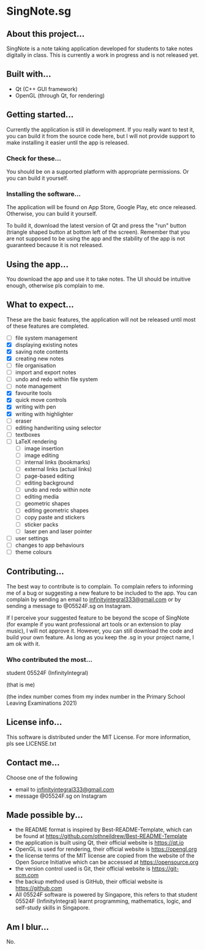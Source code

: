 # SingNote.sg

## About this project...
SingNote is a note taking application developed for students to take notes digitally in class. This is currently a work in progress and is not released yet.

## Built with...
- Qt (C++ GUI framework)
- OpenGL (through Qt, for rendering)

## Getting started...
Currently the application is still in development. If you really want to test it, you can build it from the source code here, but I will not provide support to make installing it easier until the app is released.

### Check for these...
You should be on a supported platform with appropriate permissions. Or you can build it yourself.

### Installing the software...
The application will be found on App Store, Google Play, etc once released. Otherwise, you can build it yourself.

To build it, download the latest version of Qt and press the "run" button (triangle shaped button at bottom left of the screen). Remember that you are not supposed to be using the app and the stability of the app is not guaranteed because it is not released.

## Using the app...
You download the app and use it to take notes. The UI should be intuitive enough, otherwise pls complain to me.

## What to expect...
These are the basic features, the application will not be released until most of these features are completed.
- [ ] file system management
- [x] displaying existing notes
- [x] saving note contents
- [x] creating new notes
- [ ] file organisation
- [ ] import and export notes
- [ ] undo and redo within file system
- [ ] note management
- [x] favourite tools
- [x] quick move controls
- [x] writing with pen
- [x] writing with highlighter
- [ ] eraser
- [ ] editing handwriting using selector
- [ ] textboxes
- [ ] LaTeX rendering
	- [ ] image insertion
	- [ ] image editing
	- [ ] internal links (bookmarks)
	- [ ] external links (actual links)
	- [ ] page-based editing
	- [ ] editing background
	- [ ] undo and redo within note
	- [ ] editing media
	- [ ] geometric shapes
	- [ ] editing geometric shapes
	- [ ] copy paste and stickers
	- [ ] sticker packs
	- [ ] laser pen and laser pointer
- [ ] user settings
- [ ] changes to app behaviours
- [ ] theme colours

## Contributing...
The best way to contribute is to complain. To complain refers to informing me of a bug or suggesting a new feature to be included to the app. You can complain by sending an email to infinityintegral333@gmail.com or by sending a message to @05524F.sg on Instagram.

If I perceive your suggested feature to be beyond the scope of SingNote (for example if you want professional art tools or an extension to play music), I will not approve it. However, you can still download the code and build your own feature. As long as you keep the .sg in your project name, I am ok with it.

### Who contributed the most...
student 05524F (InfinityIntegral)

(that is me)

(the index number comes from my index number in the Primary School Leaving Examinations 2021)

## License info...
This software is distributed under the MIT License. For more information, pls see LICENSE.txt

## Contact me...
Choose one of the following
- email to infinityintegral333@gmail.com
- message @05524F.sg on Instagram

## Made possible by...
- the README format is inspired by Best-README-Template, which can be found at https://github.com/othneildrew/Best-README-Template
- the application is built using Qt, their official website is https://qt.io
- OpenGL is used for rendering, their official website is https://opengl.org
- the license terms of the MIT license are copied from the website of the Open Source Initiative which can be accessed at https://opensource.org
- the version control used is Git, their official website is https://git-scm.com
- the backup method used is GitHub, their official website is https://github.com
- All 05524F software is powered by Singapore, this refers to that student 05524F (InfinityIntegral) learnt programming, mathematics, logic, and self-study skills in Singapore.

## Am I blur...
No.

